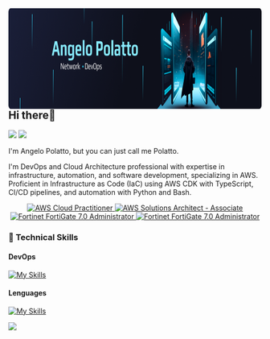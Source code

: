 <img align='right' src=".github/Model-002.png" style='height: 200px; width: 100%'>

## Hi there👋

[![](https://img.shields.io/badge/linkedin-%230077B5.svg?style=for-the-badge&logo=linkedin)](https://www.linkedin.com/in/angelo-polatto-04121998/)
[![](https://img.shields.io/badge/Twitter-1DA1F2?style=for-the-badge&logo=twitter&logoColor=white)](https://x.com/Angelo_Polatto)

I'm Angelo Polatto, but you can just call me Polatto.

I'm DevOps and Cloud Architecture professional with expertise in infrastructure, automation, and software development, specializing in AWS. Proficient in Infrastructure as Code (IaC) using AWS CDK with TypeScript, CI/CD pipelines, and automation with Python and Bash.

<div style="color:blue;text-align:center;">
	<a href="https://www.credly.com/badges/2e67c3b9-5f17-4d3d-8fdc-a57b418eccf0/linked_in?t=revq83">
		<img height="50" src="https://images.credly.com/size/340x340/images/00634f82-b07f-4bbd-a6bb-53de397fc3a6/image.png" alt="AWS Cloud Practitioner" />
	</a>
	<a href="https://www.credly.com/badges/8a55281a-8a7b-4d2b-a82b-006887228125/linked_in?t=sp7hus">
		<img height="50" src="https://images.credly.com/size/340x340/images/0e284c3f-5164-4b21-8660-0d84737941bc/image.png" alt="AWS Solutions Architect - Associate"/>
	</a>
	<a href="https://www.credly.com/badges/87725afe-4858-4a56-9225-927ad98cdc93">
		<img height="50" src="https://images.credly.com/size/340x340/images/36054dc5-13a6-47df-9cd1-5fac074c0bb4/image.png" alt="Fortinet FortiGate 7.0 Administrator"/>
	</a>
	<a href="https://www.credly.com/badges/a7fc4bc2-79ce-4126-989b-7c4717b0bef9/linked_in?t=sybdas">
		<img height="50" src="https://images.credly.com/size/340x340/images/ed4be915-68f8-428a-b332-40ded9084ee5/blob" alt="Fortinet FortiGate 7.0 Administrator"/>
	</a>
</div>

### 💼 Technical Skills

#### DevOps

[![My Skills](https://skillicons.dev/icons?i=aws,azure,terraform,docker,kubernetes,elasticsearch,githubactions,grafana,prometheus,kafka,linux,nginx,mongodb,postgres&perline=7)](https://skillicons.dev)

#### Lenguages


[![My Skills](https://skillicons.dev/icons?i=bash,py,js,ts,go&perline=10)](https://skillicons.dev)

<div align="left">
	<img src="https://github-readme-stats.vercel.app/api/top-langs?username=devpolatto&layout=compact"/>
</div>

<br/>




<!-- https://towardsdatascience.com/enrich-your-github-profile-with-these-tips-272fa1eafe05 -->

<!-- <div align="center">
	
	[![](https://img.shields.io/badge/linkedin-%230077B5.svg?style=for-the-badge&logo=linkedin)](https://www.linkedin.com/in/angelo-polatto-04121998/)
	[![](https://img.shields.io/badge/Medium-12100E?style=for-the-badge&logo=medium&logoColor=white)](https://medium.com/@Angelo_Polatto)
	
</div> -->
